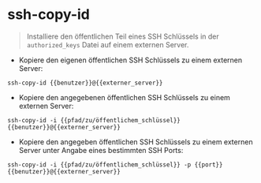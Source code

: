 # ssh-copy-id

> Installiere den öffentlichen Teil eines SSH Schlüssels in der `authorized_keys` Datei auf einem externen Server.

- Kopiere den eigenen öffentlichen SSH Schlüssels zu einem externen Server:

`ssh-copy-id {{benutzer}}@{{externer_server}}`

- Kopiere den angegebenen öffentlichen SSH Schlüssels zu einem externen Server:

`ssh-copy-id -i {{pfad/zu/öffentlichem_schlüssel}} {{benutzer}}@{{externer_server}}`

- Kopiere den angegeben öffentlichen SSH Schlüssels zu einem externen Server unter Angabe eines bestimmten SSH Ports:

`ssh-copy-id -i {{pfad/zu/öffentlichem_schlüssel}} -p {{port}} {{benutzer}}@{{externer_server}}`
